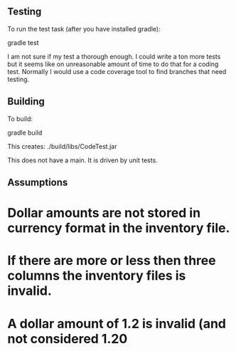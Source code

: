 Testing
-------
To run the test task (after you have installed gradle):

gradle test

I am not sure if my test a thorough enough. I could write a ton more tests but it seems like on unreasonable amount of time to do that for a coding test. Normally I would use a code coverage tool to find branches that need testing.

Building
--------
To build:

gradle build

This creates: ./build/libs/CodeTest.jar

This does not have a main. It is driven by unit tests.

Assumptions
-----------
# Dollar amounts are not stored in currency format in the inventory file.
# If there are more or less then three columns the inventory files is invalid.
# A dollar amount of 1.2 is invalid (and not considered 1.20

